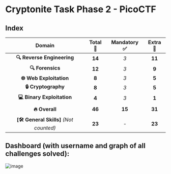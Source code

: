 # Cryptonite Task Phase 2 - PicoCTF

## Index


| **Domain**               | **Total** 🎯  | **Mandatory** ✅  | **Extra** 🌟 |
|:------------------------:|:-------------:|:-----------------:|:------------:|
| **🔍 Reverse Engineering** | **14**          | *3*               | **11**        |
| **🔍 Forensics**            | **12**           | *3*               | **9**         |
| **🌐 Web Exploitation**     | **8**           | *3*               | **5**         |
| **🔒 Cryptography**         | **8**           | *3*               | **5**         |
| **💻 Binary Exploitation**  | **4**           | *3*               | **1**         |
|                           |                 |                   |               |
| **🔥 Overall**             | **46**          | **15**             | **31**        |
|                           |                 |                   |               |
| **[🛠 General Skills]** *(Not counted)* | **23**          | *-*               | **23**        |


## Dashboard (with username and graph of all challenges solved):

![image](https://github.com/user-attachments/assets/e18f0d6f-7442-4761-87c1-6a819e099a89)
